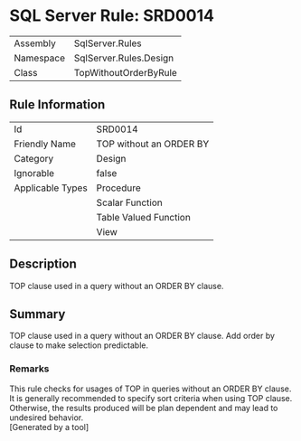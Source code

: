 # SQL Server Rule: SRD0014
  
|    |    |
|----|----|
| Assembly | SqlServer.Rules |
| Namespace | SqlServer.Rules.Design |
| Class | TopWithoutOrderByRule |
  
## Rule Information
  
|    |    |
|----|----|
| Id | SRD0014 |
| Friendly Name | TOP without an ORDER BY |
| Category | Design |
| Ignorable | false |
| Applicable Types | Procedure  |
|   | Scalar Function |
|   | Table Valued Function |
|   | View |
  
## Description
  
TOP clause used in a query without an ORDER BY clause.
  
## Summary
  
TOP clause used in a query without an ORDER BY clause. Add order by clause to make selection predictable.
  
### Remarks
  
This rule checks for usages of TOP in queries without an ORDER BY clause. 
It is generally recommended to specify sort criteria when using TOP clause. Otherwise, the
results produced will be plan dependent and may lead to undesired behavior.  
[Generated by a tool]
